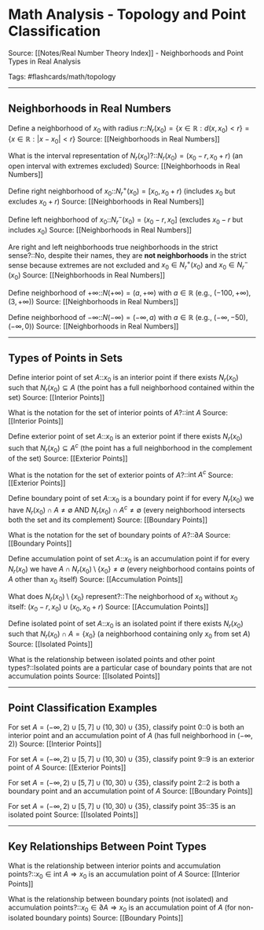 # Math Analysis - Topology and Point Classification

Source: [[Notes/Real Number Theory Index]] - Neighborhoods and Point Types in Real Analysis

Tags: #flashcards/math/topology

---

## Neighborhoods in Real Numbers

Define a neighborhood of $x_0$ with radius $r$::$N_r(x_0) = \{x \in \mathbb{R} : d(x, x_0) < r\} = \{x \in \mathbb{R} : |x - x_0| < r\}$
Source: [[Neighborhoods in Real Numbers]]

What is the interval representation of $N_r(x_0)$?::$N_r(x_0) = (x_0 - r, x_0 + r)$ (an open interval with extremes excluded)
Source: [[Neighborhoods in Real Numbers]]

Define right neighborhood of $x_0$::$N_r^+(x_0) = [x_0, x_0 + r)$ (includes $x_0$ but excludes $x_0 + r$)
Source: [[Neighborhoods in Real Numbers]]

Define left neighborhood of $x_0$::$N_r^-(x_0) = (x_0 - r, x_0]$ (excludes $x_0 - r$ but includes $x_0$)
Source: [[Neighborhoods in Real Numbers]]

Are right and left neighborhoods true neighborhoods in the strict sense?::No, despite their names, they are **not neighborhoods** in the strict sense because extremes are not excluded and $x_0 \in N_r^+(x_0)$ and $x_0 \in N_r^-(x_0)$
Source: [[Neighborhoods in Real Numbers]]

Define neighborhood of $+\infty$::$N(+\infty) = (a, +\infty)$ with $a \in \mathbb{R}$ (e.g., $(-100, +\infty)$, $(3, +\infty)$)
Source: [[Neighborhoods in Real Numbers]]

Define neighborhood of $-\infty$::$N(-\infty) = (-\infty, a)$ with $a \in \mathbb{R}$ (e.g., $(-\infty, -50)$, $(-\infty, 0)$)
Source: [[Neighborhoods in Real Numbers]]

---

## Types of Points in Sets

Define interior point of set $A$::$x_0$ is an interior point if there exists $N_r(x_0)$ such that $N_r(x_0) \subseteq A$ (the point has a full neighborhood contained within the set)
Source: [[Interior Points]]

What is the notation for the set of interior points of $A$?::$\text{int } A$
Source: [[Interior Points]]

Define exterior point of set $A$::$x_0$ is an exterior point if there exists $N_r(x_0)$ such that $N_r(x_0) \subseteq A^c$ (the point has a full neighborhood in the complement of the set)
Source: [[Exterior Points]]

What is the notation for the set of exterior points of $A$?::$\text{int } A^c$
Source: [[Exterior Points]]

Define boundary point of set $A$::$x_0$ is a boundary point if for every $N_r(x_0)$ we have $N_r(x_0) \cap A \neq \emptyset$ AND $N_r(x_0) \cap A^c \neq \emptyset$ (every neighborhood intersects both the set and its complement)
Source: [[Boundary Points]]

What is the notation for the set of boundary points of $A$?::$\partial A$
Source: [[Boundary Points]]

Define accumulation point of set $A$::$x_0$ is an accumulation point if for every $N_r(x_0)$ we have $A \cap N_r(x_0) \setminus \{x_0\} \neq \emptyset$ (every neighborhood contains points of $A$ other than $x_0$ itself)
Source: [[Accumulation Points]]

What does $N_r(x_0) \setminus \{x_0\}$ represent?::The neighborhood of $x_0$ without $x_0$ itself: $(x_0 - r, x_0) \cup (x_0, x_0 + r)$
Source: [[Accumulation Points]]

Define isolated point of set $A$::$x_0$ is an isolated point if there exists $N_r(x_0)$ such that $N_r(x_0) \cap A = \{x_0\}$ (a neighborhood containing only $x_0$ from set $A$)
Source: [[Isolated Points]]

What is the relationship between isolated points and other point types?::Isolated points are a particular case of boundary points that are not accumulation points
Source: [[Isolated Points]]

---

## Point Classification Examples

For set $A = (-\infty, 2) \cup [5, 7] \cup (10, 30) \cup \{35\}$, classify point 0::$0$ is both an interior point and an accumulation point of $A$ (has full neighborhood in $(-\infty, 2)$)
Source: [[Interior Points]]

For set $A = (-\infty, 2) \cup [5, 7] \cup (10, 30) \cup \{35\}$, classify point 9::$9$ is an exterior point of $A$
Source: [[Exterior Points]]

For set $A = (-\infty, 2) \cup [5, 7] \cup (10, 30) \cup \{35\}$, classify point 2::$2$ is both a boundary point and an accumulation point of $A$
Source: [[Boundary Points]]

For set $A = (-\infty, 2) \cup [5, 7] \cup (10, 30) \cup \{35\}$, classify point 35::$35$ is an isolated point
Source: [[Isolated Points]]

---

## Key Relationships Between Point Types

What is the relationship between interior points and accumulation points?::$x_0 \in \text{int } A \Rightarrow x_0$ is an accumulation point of $A$
Source: [[Interior Points]]

What is the relationship between boundary points (not isolated) and accumulation points?::$x_0 \in \partial A \Rightarrow x_0$ is an accumulation point of $A$ (for non-isolated boundary points)
Source: [[Boundary Points]]